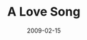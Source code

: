 ---
layout: music 
title: "A Love Song"
date: 2009-02-15 
description: "Love/Sex"
audio: "http://s3.amazonaws.com/crossroadsaudiomessages/ALoveSong.mp3"
audio-duration: "05:10"
src: "http://s3.amazonaws.com/crossroads-media/images/legacy/content/ALoveSongSML.jpg"
---